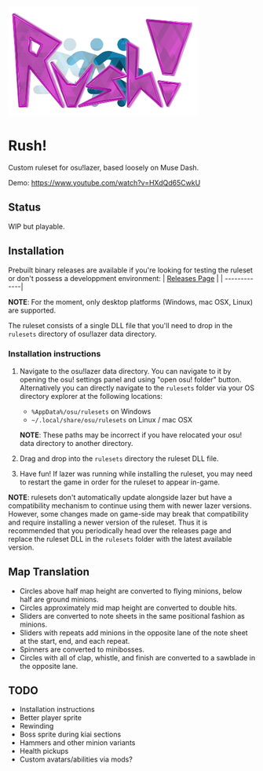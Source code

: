 ![Rush!](assets/rush.png)

# Rush!
Custom ruleset for osu!lazer, based loosely on Muse Dash.

Demo: https://www.youtube.com/watch?v=HXdQd65CwkU

## Status
WIP but playable.

## Installation

Prebuilt binary releases are available if you're looking for testing the ruleset or don't possess a developpment environment:
| [Releases Page](https://github.com/swoolcock/rush/releases/) |
| -------------|

**NOTE**: For the moment, only desktop platforms (Windows, mac OSX, Linux) are supported.

The ruleset consists of a single DLL file that you'll need to drop in the `rulesets` directory of osu!lazer data directory.

### Installation instructions

1. Navigate to the osu!lazer data directory. You can navigate to it by opening the osu! settings panel and using "open osu! folder" button. Alternatively you can directly navigate to the `rulesets` folder via your OS directory explorer at the following locations:
    - `%AppData%/osu/rulesets` on Windows
    - `~/.local/share/osu/rulesets` on Linux / mac OSX 

    **NOTE**: These paths may be incorrect if you have relocated your osu! data directory to another directory.

2. Drag and drop into the `rulesets` directory the ruleset DLL file.

3. Have fun!
  If lazer was running while installing the ruleset, you may need to restart the game in order for the ruleset to appear in-game.

**NOTE**: rulesets don't automatically update alongside lazer but have a compatibility mechanism to continue using them with newer lazer versions. However, some changes made on game-side may break that compatibility and require installing a newer version of the ruleset.
Thus it is recommended that you periodically head over the releases page and replace the ruleset DLL in the `rulesets` folder with the latest available version.


## Map Translation
* Circles above half map height are converted to flying minions, below half are ground minions.
* Circles approximately mid map height are converted to double hits.
* Sliders are converted to note sheets in the same positional fashion as minions.
* Sliders with repeats add minions in the opposite lane of the note sheet at the start, end, and each repeat.
* Spinners are converted to minibosses.
* Circles with all of clap, whistle, and finish are converted to a sawblade in the opposite lane.

## TODO
* Installation instructions
* Better player sprite
* Rewinding
* Boss sprite during kiai sections
* Hammers and other minion variants
* Health pickups
* Custom avatars/abilities via mods?